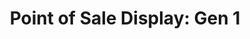---
layout: project
permalink: /point_of_sale_display_gen1/
title: "Point of Sale Display: Gen 1"
description: "Point of Sale Display for collecting user data and offering repeat-visit loyalty rewards."
challenge: "Fivestars, a software company, wanted a POS hardware system that would attract and retain customers but also be easy to setup and use by the merchant."
result: "Everything about this design is function-driven to best serve its purpose. The angled screen to better see the content, the \"framed edge\" with soft radiuses to comfortably pick up and move or just touch when using the product. Its minimal size does not take too much counter space."
services:
 - "market research"
 - "ideation"
 - "3D CAD"
main_image: "/assets/images/projects/point_of_sale_display_gen1/main.jpg"
images:
 - "/assets/images/projects/point_of_sale_display_gen1/01.jpg"
 - "/assets/images/projects/point_of_sale_display_gen1/02.jpg"
---